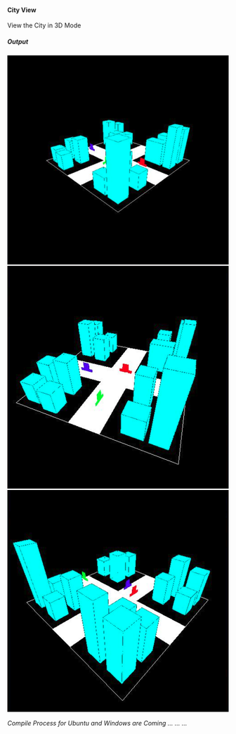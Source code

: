 <h4>City View</h4>

View the City in 3D Mode

<h5>Output</h5>
<div align="center">
<img alt="city_view_1" width="600" src="https://github.com/Sadman-Ilham/City-View/blob/master/img/view_1.png">

<img alt="city_view_2" width="600" src="https://github.com/Sadman-Ilham/City-View/blob/master/img/view_2.png">

<img alt="city_view_3" width="600" src="https://github.com/Sadman-Ilham/City-View/blob/master/img/view_3.png">
</div>

<p><i>Compile Process for Ubuntu and Windows are Coming ... ... ...</i></p>
